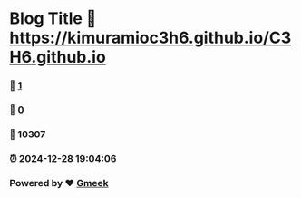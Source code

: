 # Blog Title :link: https://kimuramioc3h6.github.io/C3H6.github.io 
### :page_facing_up: [1](https://kimuramioc3h6.github.io/C3H6.github.io/tag.html) 
### :speech_balloon: 0 
### :hibiscus: 10307 
### :alarm_clock: 2024-12-28 19:04:06 
### Powered by :heart: [Gmeek](https://github.com/Meekdai/Gmeek)
